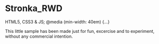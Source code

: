# Stronka_RWD
HTML5, CSS3 &amp; JS; @media (min-width: 40em) {...}

This little sample has been made just for fun, excercise and to experiment, without any commercial intention.
